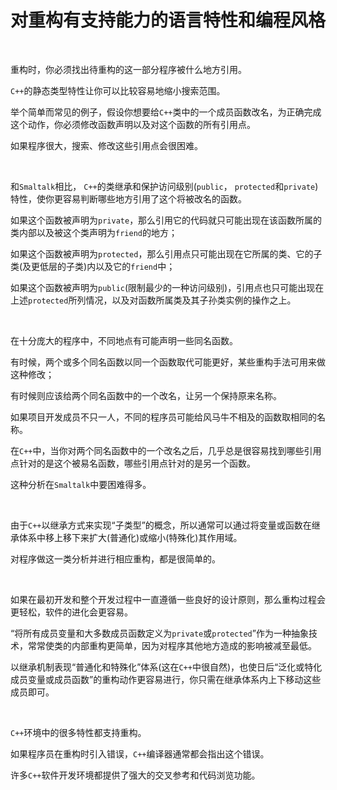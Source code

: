 # 对重构有支持能力的语言特性和编程风格

<br>

重构时，你必须找出待重构的这一部分程序被什么地方引用。

`C++`的静态类型特性让你可以比较容易地缩小搜索范围。

举个简单而常见的例子，假设你想要给`C++`类中的一个成员函数改名，为正确完成这个动作，你必须修改函数声明以及对这个函数的所有引用点。

如果程序很大，搜索、修改这些引用点会很困难。

<br>

和`Smaltalk`相比， `C++`的类继承和保护访问级别(`public`， `protected`和`private`)特性，使你更容易判断哪些地方引用了这个将被改名的函数。

如果这个函数被声明为`private`，那么引用它的代码就只可能出现在该函数所属的类内部以及被这个类声明为`friend`的地方；

如果这个函数被声明为`protected`，那么引用点只可能出现在它所属的类、它的子类(及更低层的子类)内以及它的`friend`中；

如果这个函数被声明为`public`(限制最少的一种访问级别)，引用点也只可能出现在上述`protected`所列情况，以及对函数所属类及其子孙类实例的操作之上。

<br>

在十分庞大的程序中，不同地点有可能声明一些同名函数。

有时候，两个或多个同名函数以同一个函数取代可能更好，某些重构手法可用来做这种修改；

有时候则应该给两个同名函数中的一个改名，让另一个保持原来名称。

如果项目开发成员不只一人，不同的程序员可能给风马牛不相及的函数取相同的名称。

在`C++`中，当你对两个同名函数中的一个改名之后，几乎总是很容易找到哪些引用点针对的是这个被易名函数，哪些引用点针对的是另一个函数。

这种分析在`Smaltalk`中要困难得多。

<br>

由于`C++`以继承方式来实现“子类型”的概念，所以通常可以通过将变量或函数在继承体系中移上移下来扩大(普通化)或缩小(特殊化)其作用域。

对程序做这一类分析并进行相应重构，都是很简单的。

<br>

如果在最初开发和整个开发过程中一直遵循一些良好的设计原则，那么重构过程会更轻松，软件的进化会更容易。

“将所有成员变量和大多数成员函数定义为`private`或`protected`”作为一种抽象技术，常常使类的内部重构更简单，因为对程序其他地方造成的影响被减至最低。

以继承机制表现“普通化和特殊化”体系(这在`C++`中很自然)，也使日后“泛化或特化成员变量或成员函数”的重构动作更容易进行，你只需在继承体系内上下移动这些成员即可。

<br>

`C++`环境中的很多特性都支持重构。

如果程序员在重构时引入错误，`C++`编译器通常都会指出这个错误。

许多`C++`软件开发环境都提供了强大的交叉参考和代码浏览功能。

<br>

